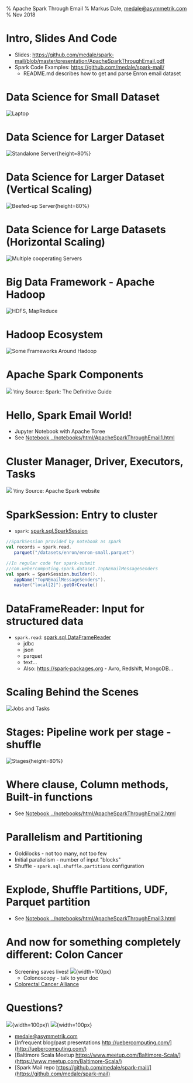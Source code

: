 % Apache Spark Through Email
% Markus Dale, medale@asymmetrik.com
% Nov 2018

# Intro, Slides And Code
* Slides: https://github.com/medale/spark-mail/blob/master/presentation/ApacheSparkThroughEmail.pdf
* Spark Code Examples: https://github.com/medale/spark-mail/
     * README.md describes how to get and parse Enron email dataset


# Data Science for Small Dataset

![Laptop](graphics/Laptop.png)


# Data Science for Larger Dataset

![Standalone Server](graphics/StandaloneServer1.png){height=80%}


# Data Science for Larger Dataset (Vertical Scaling)

![Beefed-up Server](graphics/VerticalScaling.png){height=80%}


# Data Science for Large Datasets (Horizontal Scaling)

![Multiple cooperating Servers](graphics/HorizontalScaling.png)


# Big Data Framework - Apache Hadoop

![HDFS, MapReduce](graphics/Hadoop.png)


# Hadoop Ecosystem

![Some Frameworks Around Hadoop](graphics/HadoopEcosystem.png)


# Apache Spark Components

![](graphics/SparkComponents.png)
\tiny Source: Spark: The Definitive Guide


# Hello, Spark Email World!
* Jupyter Notebook with Apache Toree
* See [Notebook ../notebooks/html/ApacheSparkThroughEmail1.html](../notebooks/html/ApacheSparkThroughEmail1.html)


# Cluster Manager, Driver, Executors, Tasks

![](graphics/SparkApplication.png)
\tiny Source: Apache Spark website


# SparkSession: Entry to cluster
* `spark`: [spark.sql.SparkSession](https://spark.apache.org/docs/latest/api/scala/index.html#org.apache.spark.sql.SparkSession)

```scala
//SparkSession provided by notebook as spark
val records = spark.read.
   parquet("/datasets/enron/enron-small.parquet")

//In regular code for spark-submit 
//com.uebercomputing.spark.dataset.TopNEmailMessageSenders
val spark = SparkSession.builder().
   appName("TopNEmailMessageSenders").
   master("local[2]").getOrCreate()
```

# DataFrameReader: Input for structured data
* `spark.read`: [spark.sql.DataFrameReader](https://spark.apache.org/docs/latest/api/scala/index.html#org.apache.spark.sql.DataFrameReader)
     * jdbc
     * json
     * parquet
     * text...
     * Also: https://spark-packages.org - Avro, Redshift, MongoDB...


# Scaling Behind the Scenes

![Jobs and Tasks](graphics/SparkJobsNotebook1.png)


# Stages: Pipeline work per stage - shuffle

![Stages](graphics/Notebook1Job2Dag.png){height=80%}


# Where clause, Column methods, Built-in functions

* See [Notebook ../notebooks/html/ApacheSparkThroughEmail2.html](../notebooks/html/ApacheSparkThroughEmail2.html)


# Parallelism and Partitioning
* Goldilocks - not too many, not too few
* Initial parallelism - number of input "blocks"
* Shuffle - `spark.sql.shuffle.partitions` configuration


# Explode, Shuffle Partitions, UDF, Parquet partition

*  See [Notebook ../notebooks/html/ApacheSparkThroughEmail3.html](../notebooks/html/ApacheSparkThroughEmail3.html)


# And now for something completely different: Colon Cancer
* Screening saves lives! ![](graphics/Chemo.png){width=100px}
     * Colonoscopy - talk to your doc
* [Colorectal Cancer Alliance](https://www.ccalliance.org/)


# Questions?

![](graphics/Farley.png){width=100px}\ ![](graphics/AsymmetrikPingPong.png){width=100px}

* medale@asymmetrik.com
* [Infrequent blog/past presentations http://uebercomputing.com/](http://uebercomputing.com/)
* [Baltimore Scala Meetup https://www.meetup.com/Baltimore-Scala/](https://www.meetup.com/Baltimore-Scala/)
* [Spark Mail repo https://github.com/medale/spark-mail/](https://github.com/medale/spark-mail)